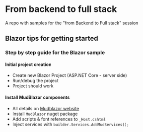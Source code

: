 # From backend to full stack

A repo with samples for the "from Backend to Full stack" session

## Blazor tips for getting started

### Step by step guide for the Blazor sample

#### Initial project creation

- Create new Blazor Project (ASP.NET Core - server side)
- Run/debug the project
- Project should work

#### Install MudBlazor components

- All details on [Mudblazor website](https://mudblazor.com/getting-started/installation)
- Install `MudBlazor` nuget package
- Add scripts & font references to `_Host.cshtml`
- Inject services with `builder.Services.AddMudServices();`

